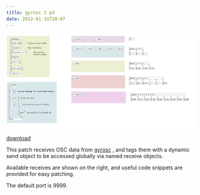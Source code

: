 ```yaml
---
title: gyrosc 2 pd
date: 2022-01-31T20:07
---
```


![Pasted image 20220129134527.png](assets/Pasted%20image%2020220129134527.png)

[download](assets/gyrosc2pd.pd)

This patch receives OSC data from [gyrosc](https://www.bitshapesoftware.com/instruments/gyrosc/) , and tags them with a dynamic send object to be accessed globally via named receive objects. 

Available receives are shown on the right, and useful code snippets are provided for easy patching.

The default port is 9999.